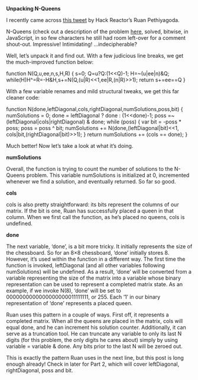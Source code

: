 **Unpacking N-Queens**

I recently came across [this tweet](https://twitter.com/ruanpethiyagoda/status/332992908565295104) by Hack Reactor’s Ruan Pethiyagoda.

N-Queens (check out a description of the problem [here](https://en.wikipedia.org/wiki/N_queens), solved, bitwise, in JavaScript, in so few characters he still had room left-over for a comment shout-out. Impressive! Intimidating! …indecipherable?

Well, let’s unpack it and find out. With a few judicious line breaks, we get the much-improved function below:

  function N(Q,u,ee,n,s,H,R) {
    s=0;
    Q=u?Q:(1<<Q)-1;
    H=~(u|ee|n)&Q;
    while(H)H^=R=-H&H,s+=N(Q,(u|R)<<1,ee|R,(n|R)>>1);
    return s+=ee==Q
  }

With a few variable renames and mild structural tweaks, we get this far cleaner code:

  function N(done,leftDiagonal,cols,rightDiagonal,numSolutions,poss,bit) {
    numSolutions = 0;
    done = leftDiagonal ? done : (1<<done)-1;
    poss =~ (leftDiagonal|cols|rightDiagonal) & done;
    while (poss) {
      var bit = -poss * poss;
      poss = poss ^ bit;
      numSolutions += N(done,(leftDiagonal|bit)<<1, cols|bit,(rightDiagonal|bit)>>1);
    }
    return numSolutions += (cols == done);
  }

Much better! Now let’s take a look at what it’s doing.

**numSolutions**

Overall, the function is trying to count the number of solutions to the N-Queens problem. This variable numSolutions is initialized at 0, incremented whenever we find a solution, and eventually returned. So far so good.

**cols**

cols is also pretty straightforward: its bits represent the columns of our matrix. If the bit is one, Ruan has successfully placed a queen in that column. When we first call the function, as he’s placed no queens, cols is undefined.

**done**

The next variable, ‘done’, is a bit more tricky. It initially represents the size of the chessboard. So for an 8×8 chessboard, ‘done’ initially stores 8. However, it’s used within the function in a different way. The first time the function is invoked, leftDiagonal (and all other variables following numSolutions) will be undefined. As a result, ‘done’ will be converted from a variable representing the size of the matrix into a variable whose binary representation can be used to represent a completed matrix state. As an example, if we invoke N(8), ‘done’ will be set to 0000000000000000000011111111, or 255. Each ‘1’ in our binary representation of ‘done’ represents a placed queen.

Ruan uses this pattern in a couple of ways. First off, it represents a completed matrix. When all the queens are placed in the matrix, cols will equal done, and he can increment his solution counter. Additionally, it can serve as a truncation tool. He can truncate any variable to only its last N digits (for this problem, the only digits he cares about) simply by using variable = variable & done. Any bits prior to the last N will be zeroed out.

This is exactly the pattern Ruan uses in the next line, but this post is long enough already! Check in later for Part 2, which will cover leftDiagonal, rightDiagonal, poss and bit.

